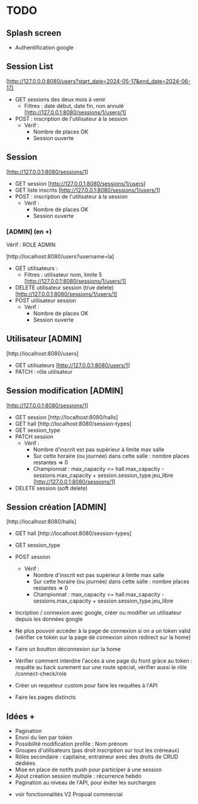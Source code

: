 # TODO 

## Splash screen

- Authentification google

## Session List

[http://127.0.0.0:8080/users?start_date=2024-05-17&end_date=2024-06-17]
- GET sessions des deux mois à venir
    - Filtres : date début, date fin, non annulé
[http://127.0.0.1:8080/sessions/1/users/1]
- POST : inscription de l'utilisateur à la session
    - Vérif : 
        - Nombre de places OK
        - Session ouverte

## Session

[http://127.0.0.1:8080/sessions/1]
- GET session
[http://127.0.0.1:8080/sessions/1/users]
- GET liste inscrits
[http://127.0.0.1:8080/sessions/1/users/1]
- POST : inscription de l'utilisateur à la session
    - Vérif : 
        - Nombre de places OK
        - Session ouverte

### [ADMIN] (en +)

Vérif : ROLE ADMIN

[http://localhost:8080/users?username=la]
- GET utilisateurs :
    - Filtres : utilisateur nom, limite 5
[http://127.0.0.1:8080/sessions/1/users/1]
- DELETE utilisateur session (true delete)
[http://127.0.0.1:8080/sessions/1/users/1]
- POST utilisateur session
    - Vérif :
        - Nombre de places OK
        - Session ouverte

## Utilisateur [ADMIN] 

[http://localhost:8080/users]
- GET utilisateurs
[http://127.0.0.1:8080/users/1]
- PATCH : rôle utilisateur

## Session modification [ADMIN]

[http://127.0.0.1:8080/sessions/1]
- GET session
[http://localhost:8080/halls]
- GET hall
[http://localhost:8080/session-types]
- GET session_type
- PATCH session
    - Vérif : 
        - Nombre d'inscrit est pas supérieur à limite max salle
        - Sur cette horaire (ou journée) dans cette salle : nombre places restantes => 0
        - Championnat : max_capacity <= hall.max_capacity - sessions.max_capacity + session.session_type.jeu_libre
[http://127.0.0.1:8080/sessions/1]
- DELETE session (soft delete)

## Session création [ADMIN]

[http://localhost:8080/halls]
- GET hall
[http://localhost:8080/session-types]
- GET session_type
- POST session
    - Vérif : 
        - Nombre d'inscrit est pas supérieur à limite max salle
        - Sur cette horaire (ou journée) dans cette salle : nombre places restantes => 0
        - Championnat : max_capacity <= hall.max_capacity - sessions.max_capacity + session.session_type.jeu_libre

- Incription / connexion avec google, créer ou modifier un utilisateur depuis les données google
- Ne plus pouvoir accèder à la page de connexion si on a un token valid (vérifier ce token sur la page de connexion sinon redirect sur la home)
- Faire un boutton déconnexion sur la home
- Vérifier comment interdire l'accès à une page du front gràce au token : requête au back surement sur une route spécial, vérifier aussi le rôle /connect-check/role
- Créer un requeteur custom pour faire les requêtes à l'API
- Faire les pages distincts 


















## Idées +

- Pagination
- Envoi du lien par token
- Possibilité modification profile : Nom prénom
- Groupes d'utilisateurs (pas droit inscription sur tout les créneaux)
- Rôles secondaire : capitaine, entraineur avec des droits de CRUD dédiées
- Mise en place de notifs push pour participer à une session
- Ajout création session multiple : récurrence hebdo
- Pagination au niveau de l'API, pour éviter les surcharges

+ voir fonctionnalités V2 Propoal commercial

